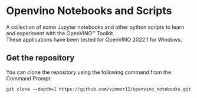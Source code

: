 # Openvino Notebooks and Scripts
A collection of some Jupyter notebooks and other python scripts to learn and experiment with the OpenVINO™ Toolkit.   
These applications have been tested for OpenVINO 2022.1 for Windows.    

Get the repository
-
You can clone the repository using the following command from the Command Prompt:   
```
git clone --depth=1 https://github.com/vinmor12/openvino_notebooks.git
```
